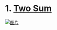 # 1. [Two Sum](https://leetcode.com/problems/two-sum/)


[![图片](https://static.wixstatic.com/media/d6c009_5d222ede0745481d961aa480955bf7c2~mv2.png/v1/fill/w_740,h_260,al_c,q_95/d6c009_5d222ede0745481d961aa480955bf7c2~mv2.webp)](https://www.code-recipe.com/post/two-sum)